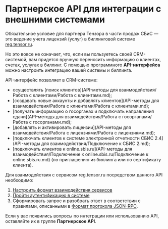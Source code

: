 # Партнерское API для интеграции с внешними системами

Обязательное условие для партнера Тензора в части продаж СБиС — это ведение учета лицензий (услуг) в биллинговой системе [reg.tensor.ru](https://reg.tensor.ru).

Но это вовсе не означает, что, если вы пользуетесь своей CRM-системой, вам придется вручную переносить информацию о клиентах, счетах, услугах в биллинг. С помощью программного **API-интерфейса** можно настроить интеграцию вашей системы и биллинга.

API-интерфейс позволяет в CRM-системе:

- осуществлять [поиск клиентов](API-методы для взаимодействия/Работа с клиентами/Работа с клиентами.md);
- [создавать новые аккаунты и добавлять клиентов](API-методы для взаимодействия/Работа с клиентами/Работа с клиентами.md);
- [получать информацию о госорганах и подключать направления сдачи](API-методы для взаимодействия/Работа с госорганами/Работа с госорганами.md);
- [добавлять и активировать лицензии](API-методы для взаимодействия/Работа с лицензиями/Работа с лицензиями.md);
- [подключать клиентов к системе электронной отчетности СБИС 2.4](API-методы для взаимодействия/Подключение к СБИС 2.md);
- [подключать клиентов к online.sbis.ru](API-методы для взаимодействия/Подключение к online.sbis.ru/Подключение к online.sbis.ru.md) (по приглашению из биллинга или по сертификату клиента).

Для взаимодействия с сервисом reg.tensor.ru посредством данного API необходимо:

1. [Настроить формат взаимодействия сервисов](partner-api-settings.md)
2. [Пройти аутентификацию в системе](partner-api-authorization.md)
3. Сформировать запрос и разобрать ответ в соответствии с правилами, описанными в [Формат протокола JSON-RPC](partner-api-data.md).

Если у вас появились вопросы по интеграции или использованию API, оставляйте их в группе **Партнерское API**.